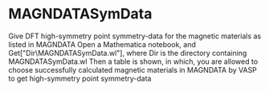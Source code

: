 # MAGNDATASymData
Give DFT high-symmetry point symmetry-data for the magnetic materials as listed in MAGNDATA
Open a Mathematica notebook, and Get["Dir\MAGNDATASymData.wl"], where Dir is the directory containing MAGNDATASymData.wl
Then a table is shown, in which, you are allowed to choose successfully calculated magnetic materials in MAGNDATA by VASP to get high-symmetry point symmetry-data
